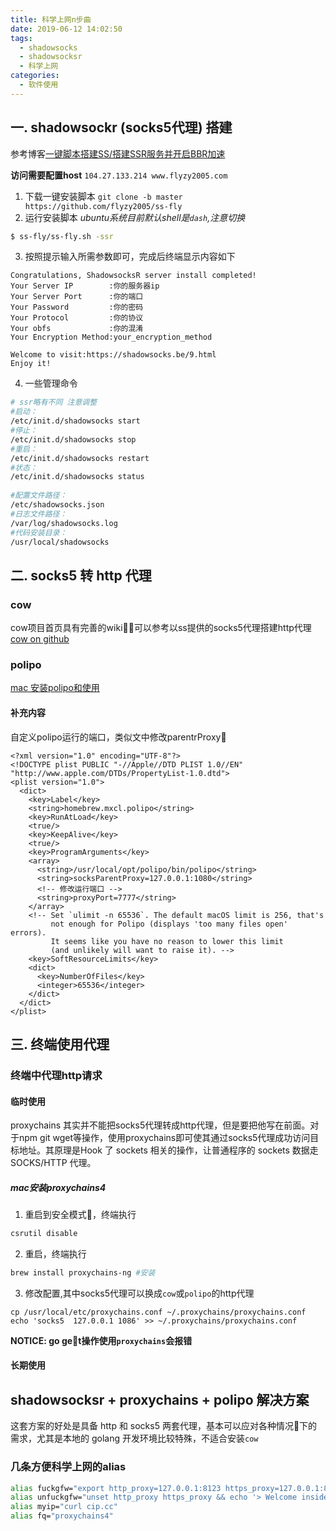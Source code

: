 ```yaml
---
title: 科学上网n步曲
date: 2019-06-12 14:02:50
tags:
  - shadowsocks
  - shadowsocksr
  - 科学上网
categories:
  - 软件使用
---
```

## 一. shadowsockr (socks5代理) 搭建
参考博客[一键脚本搭建SS/搭建SSR服务并开启BBR加速
](https://www.flyzy2005.com/fan-qiang/shadowsocks/install-shadowsocks-in-one-command/)

**访问需要配置host** `104.27.133.214 www.flyzy2005.com`

1. 下载一键安装脚本 `git clone -b master https://github.com/flyzy2005/ss-fly`
2. 运行安装脚本	 *ubuntu系统目前默认shell是`dash`,注意切换*
```bash
$ ss-fly/ss-fly.sh -ssr
```

<!-- more -->

3. 按照提示输入所需参数即可，完成后终端显示内容如下
```
Congratulations, ShadowsocksR server install completed!
Your Server IP        :你的服务器ip
Your Server Port      :你的端口
Your Password         :你的密码
Your Protocol         :你的协议
Your obfs             :你的混淆
Your Encryption Method:your_encryption_method
 
Welcome to visit:https://shadowsocks.be/9.html
Enjoy it!
```
4. 一些管理命令
```bash
# ssr略有不同 注意调整
#启动：
/etc/init.d/shadowsocks start
#停止：
/etc/init.d/shadowsocks stop
#重启：
/etc/init.d/shadowsocks restart
#状态：
/etc/init.d/shadowsocks status
 
#配置文件路径：
/etc/shadowsocks.json
#日志文件路径：
/var/log/shadowsocks.log
#代码安装目录：
/usr/local/shadowsocks
```

## 二. socks5 转 http 代理
### cow
cow项目首页具有完善的wiki，可以参考以ss提供的socks5代理搭建http代理[cow on github](https://github.com/cyfdecyf/cow)

### polipo
[mac 安装polipo和使用](https://zxc0328.github.io/2017/03/26/proxy-for-terminal/)

#### 补充内容 
自定义polipo运行的端口，类似文中修改parentrProxy
```plist
<?xml version="1.0" encoding="UTF-8"?>
<!DOCTYPE plist PUBLIC "-//Apple//DTD PLIST 1.0//EN" "http://www.apple.com/DTDs/PropertyList-1.0.dtd">
<plist version="1.0">
  <dict>
    <key>Label</key>
    <string>homebrew.mxcl.polipo</string>
    <key>RunAtLoad</key>
    <true/>
    <key>KeepAlive</key>
    <true/>
    <key>ProgramArguments</key>
    <array>
      <string>/usr/local/opt/polipo/bin/polipo</string>
      <string>socksParentProxy=127.0.0.1:1080</string>
      <!-- 修改运行端口 -->
      <string>proxyPort=7777</string>
    </array>
    <!-- Set `ulimit -n 65536`. The default macOS limit is 256, that's
         not enough for Polipo (displays 'too many files open' errors).
         It seems like you have no reason to lower this limit
         (and unlikely will want to raise it). -->
    <key>SoftResourceLimits</key>
    <dict>
      <key>NumberOfFiles</key>
      <integer>65536</integer>
    </dict>
  </dict>
</plist>
```

## 三. 终端使用代理

### 终端中代理http请求
#### 临时使用
proxychains 其实并不能把socks5代理转成http代理，但是要把他写在前面。对于npm git wget等操作，使用proxychains即可使其通过socks5代理成功访问目标地址。其原理是Hook 了 sockets 相关的操作，让普通程序的 sockets 数据走 SOCKS/HTTP 代理。

##### mac安装proxychains4
1. 重启到安全模式，终端执行

```bash
csrutil disable
```

2. 重启，终端执行

```bash
brew install proxychains-ng #安装
```

3. 修改配置,其中socks5代理可以换成`cow`或`polipo`的http代理
```
cp /usr/local/etc/proxychains.conf ~/.proxychains/proxychains.conf
echo 'socks5  127.0.0.1 1086' >> ~/.proxychains/proxychains.conf
```

**NOTICE: go get操作使用`proxychains`会报错**

#### 长期使用

## shadowsocksr + proxychains + polipo 解决方案
这套方案的好处是具备 http 和 socks5 两套代理，基本可以应对各种情况下的需求，尤其是本地的 golang 开发环境比较特殊，不适合安装`cow`

### 几条方便科学上网的alias

```bash
alias fuckgfw="export http_proxy=127.0.0.1:8123 https_proxy=127.0.0.1:8123&& echo '> You are out!'"
alias unfuckgfw="unset http_proxy https_proxy && echo '> Welcome inside ;)'"
alias myip="curl cip.cc"
alias fq="proxychains4"
```